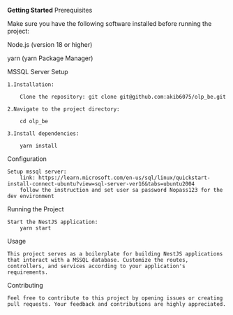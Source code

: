 **Getting Started**
Prerequisites

Make sure you have the following software installed before running the project:

Node.js (version 18 or higher)

yarn (yarn Package Manager)

MSSQL Server Setup

    1.Installation:

        Clone the repository: git clone git@github.com:akib6075/olp_be.git
    
    2.Navigate to the project directory:

        cd olp_be

    3.Install dependencies:

        yarn install

Configuration

    Setup mssql server:
        link: https://learn.microsoft.com/en-us/sql/linux/quickstart-install-connect-ubuntu?view=sql-server-ver16&tabs=ubuntu2004
        follow the instruction and set user sa password Nopass123 for the dev environment

Running the Project

    Start the NestJS application:
        yarn start

Usage

    This project serves as a boilerplate for building NestJS applications that interact with a MSSQL database. Customize the routes, controllers, and services according to your application's requirements.

Contributing

    Feel free to contribute to this project by opening issues or creating pull requests. Your feedback and contributions are highly appreciated.